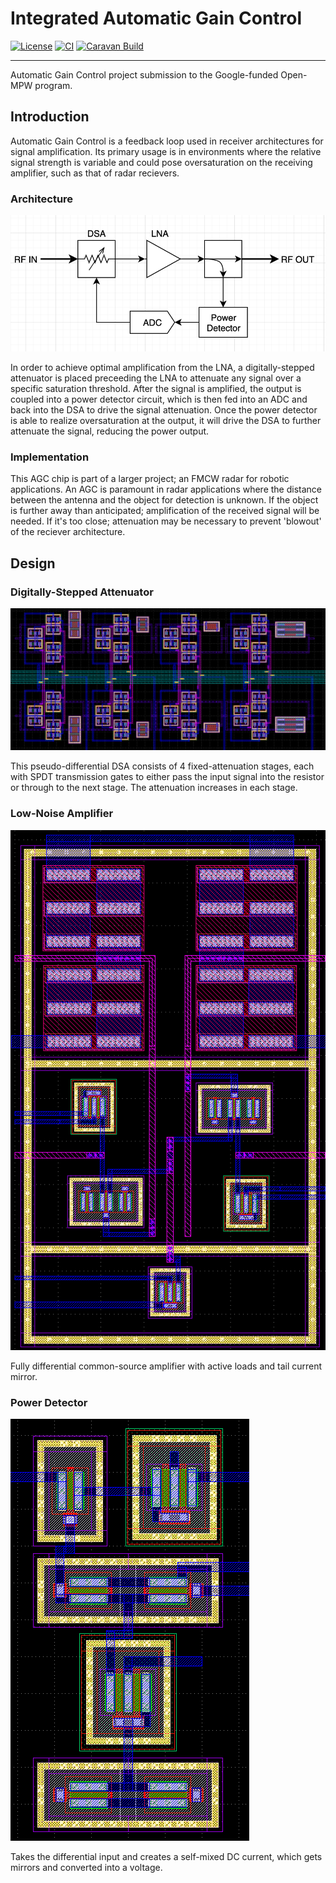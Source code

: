 # Integrated Automatic Gain Control
[![License](https://img.shields.io/badge/License-Apache%202.0-blue.svg)](https://opensource.org/licenses/Apache-2.0) [![CI](https://github.com/ryanrocket/caravel_automatic_gain_control/actions/workflows/user_project_ci.yml/badge.svg)](https://github.com/ryanrocket/caravel_automatic_gain_control/actions/workflows/user_project_ci.yml) [![Caravan Build](https://github.com/ryanrocket/caravel_automatic_gain_control/actions/workflows/caravan_build.yml/badge.svg)](https://github.com/ryanrocket/caravel_automatic_gain_control/actions/workflows/caravan_build.yml) 

--- 

Automatic Gain Control project submission to the Google-funded Open-MPW program. 

## Introduction 

Automatic Gain Control is a feedback loop used in receiver architectures for signal amplification. Its primary usage is in environments where the relative signal strength is variable and could pose oversaturation on the receiving amplifier, such as that of radar recievers. 

### Architecture 

![architecture](docs/img/block_diagram.png) 

In order to achieve optimal amplification from the LNA, a digitally-stepped attenuator is placed preceeding the LNA to attenuate any signal over a specific saturation threshold. After the signal is amplified, the output is coupled into a power detector circuit, which is then fed into an ADC and back into the DSA to drive the signal attenuation. Once the power detector is able to realize oversaturation at the output, it will drive the DSA to further attenuate the signal, reducing the power output. 

### Implementation 

This AGC chip is part of a larger project; an FMCW radar for robotic applications. An AGC is paramount in radar applications where the distance between the antenna and the object for detection is unknown. If the object is further away than anticipated; amplification of the received signal will be needed. If it's too close; attenuation may be necessary to prevent 'blowout' of the reciever architecture. 

## Design 

### Digitally-Stepped Attenuator 

![dsa](docs/img/dsa_layout.png) 

This pseudo-differential DSA consists of 4 fixed-attenuation stages, each with SPDT transmission gates to either pass the input signal into the resistor or through to the next stage. The attenuation increases in each stage. 

### Low-Noise Amplifier 

![lna](docs/img/lna_layout.png) 

Fully differential common-source amplifier with active loads and tail current mirror. 

### Power Detector 

![pd](docs/img/pd_layout.png)

Takes the differential input and creates a self-mixed DC current, which gets mirrors and converted into a voltage.
